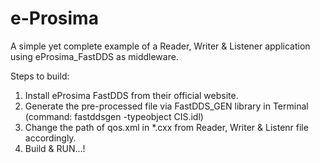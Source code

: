# e-Prosima
A simple yet complete example of a Reader, Writer &amp; Listener application using eProsima_FastDDS as middleware.

Steps to build:
1. Install eProsima FastDDS from their official website.
2. Generate the pre-processed file via FastDDS_GEN library in Terminal (command: fastddsgen -typeobject CIS.idl)
3. Change the path of qos.xml in *.cxx from Reader, Writer & Listenr file accordingly.
4. Build & RUN...!
